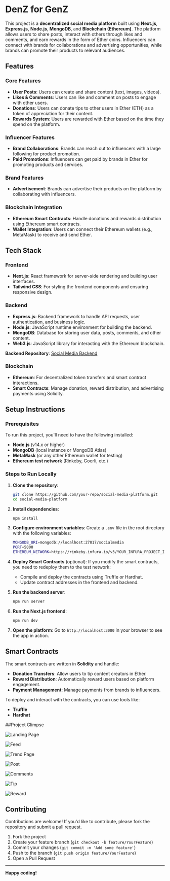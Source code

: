 # DenZ for GenZ

This project is a **decentralized social media platform** built using **Next.js**, **Express.js**, **Node.js**, **MongoDB**, and **Blockchain (Ethereum)**. The platform allows users to share posts, interact with others through likes and comments, and earn rewards in the form of Ether coins. Influencers can connect with brands for collaborations and advertising opportunities, while brands can promote their products to relevant audiences.

## Features

### Core Features
- **User Posts**: Users can create and share content (text, images, videos).
- **Likes & Comments**: Users can like and comment on posts to engage with other users.
- **Donations**: Users can donate tips to other users in Ether (ETH) as a token of appreciation for their content.
- **Rewards System**: Users are rewarded with Ether based on the time they spend on the platform.
  
### Influencer Features
- **Brand Collaborations**: Brands can reach out to influencers with a large following for product promotion.
- **Paid Promotions**: Influencers can get paid by brands in Ether for promoting products and services.

### Brand Features
- **Advertisement**: Brands can advertise their products on the platform by collaborating with influencers.

### Blockchain Integration
- **Ethereum Smart Contracts**: Handle donations and rewards distribution using Ethereum smart contracts.
- **Wallet Integration**: Users can connect their Ethereum wallets (e.g., MetaMask) to receive and send Ether.

## Tech Stack

### Frontend
- **Next.js**: React framework for server-side rendering and building user interfaces.
- **Tailwind CSS**: For styling the frontend components and ensuring responsive design.

### Backend
- **Express.js**: Backend framework to handle API requests, user authentication, and business logic.
- **Node.js**: JavaScript runtime environment for building the backend.
- **MongoDB**: Database for storing user data, posts, comments, and other content.
- **Web3.js**: JavaScript library for interacting with the Ethereum blockchain.

**Backend Repository**: [Social Media Backend](https://github.com/DevAniket010/Social_media_backend)

### Blockchain
- **Ethereum**: For decentralized token transfers and smart contract interactions.
- **Smart Contracts**: Manage donation, reward distribution, and advertising payments using Solidity.

## Setup Instructions

### Prerequisites
To run this project, you'll need to have the following installed:
- **Node.js** (v14.x or higher)
- **MongoDB** (local instance or MongoDB Atlas)
- **MetaMask** (or any other Ethereum wallet for testing)
- **Ethereum test network** (Rinkeby, Goerli, etc.)

### Steps to Run Locally

1. **Clone the repository**:
    ```bash
    git clone https://github.com/your-repo/social-media-platform.git
    cd social-media-platform
    ```

2. **Install dependencies**:
    ```bash
    npm install
    ```

3. **Configure environment variables**:
    Create a `.env` file in the root directory with the following variables:
    ```bash
    MONGODB_URI=mongodb://localhost:27017/socialmedia
    PORT=5000
    ETHEREUM_NETWORK=https://rinkeby.infura.io/v3/YOUR_INFURA_PROJECT_ID
    ```

4. **Deploy Smart Contracts** (optional):
    If you modify the smart contracts, you need to redeploy them to the test network:
    - Compile and deploy the contracts using Truffle or Hardhat.
    - Update contract addresses in the frontend and backend.

5. **Run the backend server**:
    ```bash
    npm run server
    ```

6. **Run the Next.js frontend**:
    ```bash
    npm run dev
    ```

7. **Open the platform**:
    Go to `http://localhost:3000` in your browser to see the app in action.

## Smart Contracts

The smart contracts are written in **Solidity** and handle:
- **Donation Transfers**: Allow users to tip content creators in Ether.
- **Reward Distribution**: Automatically reward users based on platform engagement.
- **Payment Management**: Manage payments from brands to influencers.

To deploy and interact with the contracts, you can use tools like:
- **Truffle**
- **Hardhat**

##Project Glimpse 

![Landing Page](https://drive.google.com/uc?export=view&id=1GmsAxh-wCjnWqHBRrtulc5gie8zvuUhp)

![Feed](https://drive.google.com/uc?export=view&id=1GgT3dNmDnpXbWlXlRJi3dq9zdH_KiJlf)

![Trend Page](https://drive.google.com/uc?export=view&id=1GgjrGVdCnDyAoUM0OVJcGOh5nMXf3ysj)

![Post](https://drive.google.com/uc?export=view&id=1Gm4GQH4h9I94PzaVNt7Wiy8ewHHJ4iGM)

![Comments](https://drive.google.com/uc?export=view&id=1GkBfundAy_MO25vRqp0O7Zw1FWXgjjBl)

![Tip](https://drive.google.com/uc?export=view&id=1GmsAxh-wCjnWqHBRrtulc5gie8zvuUhp)

![Reward](https://drive.google.com/uc?export=view&id=1GmYLsndexNPKVTlE-Rjq83MI8OW3iJ3R)



## Contributing

Contributions are welcome! If you'd like to contribute, please fork the repository and submit a pull request.

1. Fork the project
2. Create your feature branch (`git checkout -b feature/YourFeature`)
3. Commit your changes (`git commit -m 'Add some feature'`)
4. Push to the branch (`git push origin feature/YourFeature`)
5. Open a Pull Request

---

**Happy coding!**
